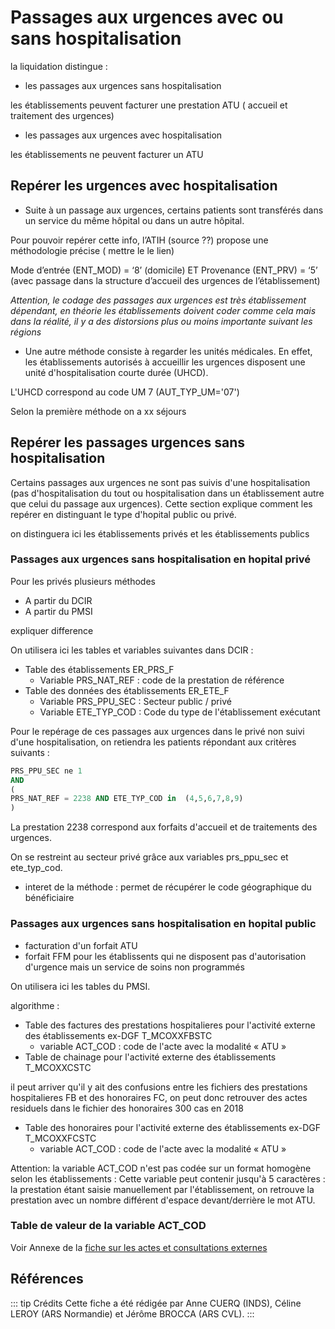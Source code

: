 # Passages aux urgences avec ou sans hospitalisation
<!-- SPDX-License-Identifier: MPL-2.0 -->
la liquidation distingue : 
- les passages aux urgences sans hospitalisation

les établissements peuvent facturer une prestation ATU ( accueil et traitement des urgences)

- les passages aux urgences avec hospitalisation

les établissements ne peuvent facturer un ATU 


## Repérer les urgences avec hospitalisation 

- Suite à un passage aux urgences, certains patients sont transférés dans un service du même hôpital ou dans un autre hôpital.

Pour pouvoir repérer cette info, l’ATIH (source ??) propose une méthodologie précise ( mettre le le lien)


Mode d’entrée (ENT_MOD) = ‘8’ (domicile)
ET 
Provenance (ENT_PRV) = ‘5’ (avec passage dans la structure d’accueil des urgences de l’établissement)

*Attention, le codage des passages aux urgences est très établissement dépendant, en théorie les établissements doivent coder comme cela mais dans la réalité, il y a des distorsions plus ou moins importante suivant les régions*

- Une autre méthode consiste à regarder les unités médicales. En effet, les établissements autorisés à accueillir les urgences disposent une unité d'hospitalisation 
courte durée (UHCD). 

L'UHCD correspond au code UM 7 (AUT_TYP_UM='07')

Selon la première méthode on a xx séjours  
 

## Repérer les passages urgences sans hospitalisation 


Certains passages aux urgences ne sont pas suivis d'une hospitalisation (pas d'hospitalisation du tout ou hospitalisation dans un établissement autre que celui du passage aux urgences).
Cette section explique comment les repérer en distinguant le type d'hopital public ou privé.

on distinguera ici les établissements privés et les établissements publics

### Passages aux urgences sans hospitalisation en hopital privé

Pour les privés plusieurs méthodes 
- A partir du DCIR
- A partir du PMSI 

expliquer difference 

On utilisera ici les tables et variables suivantes dans DCIR : 
- Table des établissements ER_PRS_F 
    - Variable PRS_NAT_REF : code de la prestation de référence
- Table des données des établissements ER_ETE_F
    - Variable PRS_PPU_SEC : Secteur public / privé
    - Variable ETE_TYP_COD : Code du type de l'établissement exécutant

Pour le repérage de ces passages aux urgences dans le privé non suivi d'une hospitalisation, on retiendra les patients répondant aux critères suivants :

``` sql
PRS_PPU_SEC ne 1
AND 
( 
PRS_NAT_REF = 2238 AND ETE_TYP_COD in  (4,5,6,7,8,9) 
)  
```  

La prestation 2238 correspond aux forfaits d'accueil et de traitements des urgences.

On se restreint au secteur privé grâce aux variables prs_ppu_sec et ete_typ_cod.

* interet de la méthode : permet de récupérer le code géographique du bénéficiaire


### Passages aux urgences sans hospitalisation en hopital public 

- facturation d'un forfait ATU
- forfait FFM pour les établissents qui ne disposent pas d'autorisation d'urgence mais un service de soins non programmés



On utilisera ici les tables du PMSI.

algorithme :
- Table des factures des prestations hospitalieres pour l'activité externe des établissements ex-DGF T_MCOXXFBSTC
    -  variable ACT_COD : code de l'acte avec la modalité « ATU » 
- Table de chainage pour l'activité externe des établissements T_MCOXXCSTC 


il peut arriver qu'il y ait des confusions entre les fichiers des prestations hospitalieres FB et des honoraires FC, on peut donc retrouver des actes residuels dans le fichier des honoraires
300 cas en 2018


- Table des honoraires pour l'activité externe des établissements ex-DGF T_MCOXXFCSTC
    -  variable ACT_COD : code de l'acte avec la modalité « ATU » 




Attention: la variable ACT_COD n'est pas codée sur un format homogène selon les établissements : 
Cette variable peut contenir jusqu'à 5 caractères : la prestation étant saisie manuellement par l'établissement, on retrouve la prestation avec un nombre différent d'espace devant/derrière le mot ATU.


### Table de valeur de la variable ACT_COD
Voir Annexe de la [fiche sur les actes et consultations externes](https://documentation-snds.health-data-hub.fr/fiches/actes_consult_externes.html#annexe)

## Références
::: tip Crédits
Cette fiche a été rédigée par Anne CUERQ (INDS), Céline LEROY (ARS Normandie) et Jérôme BROCCA (ARS CVL).
:::